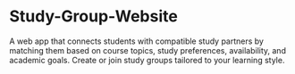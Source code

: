 # Study-Group-Website
A web app that connects students with compatible study partners by matching them based on course topics, study preferences, availability, and academic goals. Create or join study groups tailored to your learning style.

